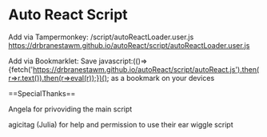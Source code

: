 # Auto React Script
Add via Tampermonkey: /script/autoReactLoader.user.js
https://drbranestawm.github.io/autoReact/script/autoReactLoader.user.js

Add via Bookmarklet:
Save javascript:(()=>{fetch('https://drbranestawm.github.io/autoReact/script/autoReact.js').then(r=>r.text()).then(r=>eval(r));})(); as a bookmark on your devices


==SpecialThanks==

Angela for privoviding the main script

agicitag (Julia) for help and permission to use their ear wiggle script
